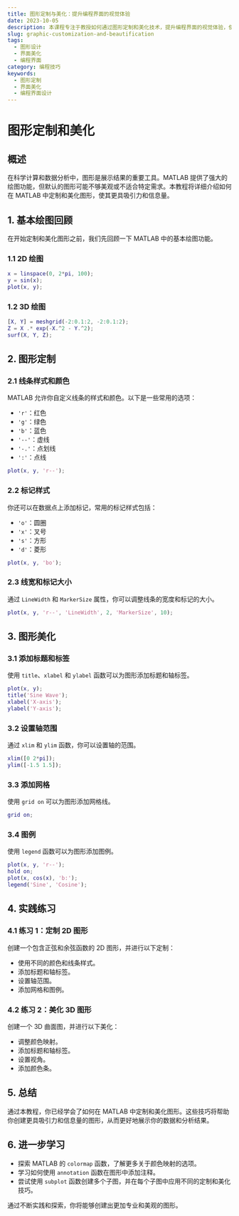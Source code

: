 ```yaml
---
title: 图形定制与美化：提升编程界面的视觉体验
date: 2023-10-05
description: 本课程专注于教授如何通过图形定制和美化技术，提升编程界面的视觉体验，使代码更加直观和易于理解。
slug: graphic-customization-and-beautification
tags:
  - 图形设计
  - 界面美化
  - 编程界面
category: 编程技巧
keywords:
  - 图形定制
  - 界面美化
  - 编程界面设计
---
```


# 图形定制和美化

## 概述

在科学计算和数据分析中，图形是展示结果的重要工具。MATLAB 提供了强大的绘图功能，但默认的图形可能不够美观或不适合特定需求。本教程将详细介绍如何在 MATLAB 中定制和美化图形，使其更具吸引力和信息量。

## 1. 基本绘图回顾

在开始定制和美化图形之前，我们先回顾一下 MATLAB 中的基本绘图功能。

### 1.1 2D 绘图

```matlab
x = linspace(0, 2*pi, 100);
y = sin(x);
plot(x, y);
```

### 1.2 3D 绘图

```matlab
[X, Y] = meshgrid(-2:0.1:2, -2:0.1:2);
Z = X .* exp(-X.^2 - Y.^2);
surf(X, Y, Z);
```

## 2. 图形定制

### 2.1 线条样式和颜色

MATLAB 允许你自定义线条的样式和颜色。以下是一些常用的选项：

- `'r'`：红色
- `'g'`：绿色
- `'b'`：蓝色
- `'--'`：虚线
- `'-.'`：点划线
- `':'`：点线

```matlab
plot(x, y, 'r--');
```

### 2.2 标记样式

你还可以在数据点上添加标记，常用的标记样式包括：

- `'o'`：圆圈
- `'x'`：叉号
- `'s'`：方形
- `'d'`：菱形

```matlab
plot(x, y, 'bo');
```

### 2.3 线宽和标记大小

通过 `LineWidth` 和 `MarkerSize` 属性，你可以调整线条的宽度和标记的大小。

```matlab
plot(x, y, 'r--', 'LineWidth', 2, 'MarkerSize', 10);
```

## 3. 图形美化

### 3.1 添加标题和标签

使用 `title`、`xlabel` 和 `ylabel` 函数可以为图形添加标题和轴标签。

```matlab
plot(x, y);
title('Sine Wave');
xlabel('X-axis');
ylabel('Y-axis');
```

### 3.2 设置轴范围

通过 `xlim` 和 `ylim` 函数，你可以设置轴的范围。

```matlab
xlim([0 2*pi]);
ylim([-1.5 1.5]);
```

### 3.3 添加网格

使用 `grid on` 可以为图形添加网格线。

```matlab
grid on;
```

### 3.4 图例

使用 `legend` 函数可以为图形添加图例。

```matlab
plot(x, y, 'r--');
hold on;
plot(x, cos(x), 'b:');
legend('Sine', 'Cosine');
```

## 4. 实践练习

### 4.1 练习 1：定制 2D 图形

创建一个包含正弦和余弦函数的 2D 图形，并进行以下定制：

- 使用不同的颜色和线条样式。
- 添加标题和轴标签。
- 设置轴范围。
- 添加网格和图例。

### 4.2 练习 2：美化 3D 图形

创建一个 3D 曲面图，并进行以下美化：

- 调整颜色映射。
- 添加标题和轴标签。
- 设置视角。
- 添加颜色条。

## 5. 总结

通过本教程，你已经学会了如何在 MATLAB 中定制和美化图形。这些技巧将帮助你创建更具吸引力和信息量的图形，从而更好地展示你的数据和分析结果。

## 6. 进一步学习

- 探索 MATLAB 的 `colormap` 函数，了解更多关于颜色映射的选项。
- 学习如何使用 `annotation` 函数在图形中添加注释。
- 尝试使用 `subplot` 函数创建多个子图，并在每个子图中应用不同的定制和美化技巧。

通过不断实践和探索，你将能够创建出更加专业和美观的图形。